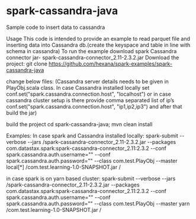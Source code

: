 # spark-cassandra-java
Sample code to insert data to cassandra

Usage
This code is intended to provide an example to read parquet file and inserting data into Cassandra db.(create the keyspace and table in line with schema in cassandra)
To run the example download spark Cassandra connector jar-
spark-cassandra-connector_2.11-2.3.2.jar
Download the project:
git clone https://github.com/hexana/spark-examples/spark-cassandra-java

change below files:
(Cassandra server details needs to be given in PlayObj.scala class. In case Cassandra installed locally set
conf.set("spark.cassandra.connection.host", "localhost") or in case cassandra cluster setup is there provide comma separated list of ip’s
conf.set("spark.cassandra.connection.host", "ip1,ip2,ip3") and after that build the jar)

build the project
cd spark-cassandra-java; mvn clean install

Examples:
In case spark and Cassandra installed locally:
spark-submit --verbose --jars <folder where Cassandra jar stored>/spark-cassandra-connector_2.11-2.3.2.jar --packages com.datastax.spark:spark-cassandra-connector_2.11:2.3.2 --conf spark.cassandra.auth.username="<cassandra user name>" --conf spark.cassandra.auth.password="<cassandra password>" --class com.test.PlayObj --master local[*] <folder location of project jar>/com.test.learning-1.0-SNAPSHOT.jar <parquet file location>/<parquet file> <keyspace in cassandra> <table name>

in case spark is on yarn based cluster:
spark-submit --verbose --jars <folder where Cassandra jar stored>/spark-cassandra-connector_2.11-2.3.2.jar --packages com.datastax.spark:spark-cassandra-connector_2.11:2.3.2 --conf spark.cassandra.auth.username="<cassandra user name>" --conf spark.cassandra.auth.password="<cassandra password>" --class com.test.PlayObj --master yarn <folder location of project jar>/com.test.learning-1.0-SNAPSHOT.jar <parquet file location>/<parquet file> <keyspace in cassandra> <table name>




